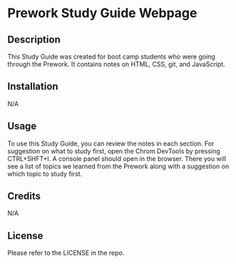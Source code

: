 # Prework Study Guide Webpage

## Description

This Study Guide was created for boot camp students who were going through the Prework. It contains notes on HTML, CSS, git, and JavaScript. 

## Installation

N/A

## Usage

To use this Study Guide, you can review the notes in each section. For suggestion on what to study first, open the Chrom DevTools by pressing CTRL+SHFT+I. A console panel should open in the browser. There you will see a list of topics we learned from the Prework along with a suggestion on which topic to study first. 

## Credits

N/A

## License

Please refer to the LICENSE in the repo. 

